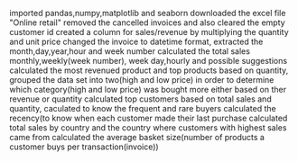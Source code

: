 imported pandas,numpy,matplotlib and seaborn
downloaded the excel file "Online retail"
removed the cancelled invoices and also cleared the empty customer id
created a column for sales/revenue by multiplying the quantity and unit price
changed the invoice to datetime format, extracted the month,day,year,hour and week number
calculated the total sales monthly,weekly(week number), week day,hourly and possible suggestions
calculated the most revenued product and top products based on quantity, grouped the data set into two(high and low price) in order to determine which category(high and low price) was bought more either based on ther revenue or quantity
calculated top customers based on total sales and quantity, caculated to know the frequent and rare buyers
calculated the recency(to know when each customer made their last purchase
calculated total sales by country and the country where customers with highest sales came from
calculated the average basket size(number of products a customer buys per transaction(invoice))
